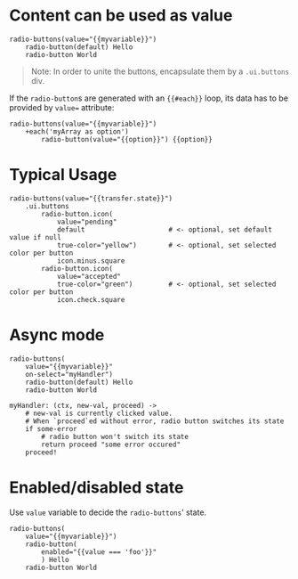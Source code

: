 # Content can be used as value

```pug
radio-buttons(value="{{myvariable}}")
    radio-button(default) Hello
    radio-button World
```

> Note: In order to unite the buttons, encapsulate them by a `.ui.buttons` div.

If the `radio-button`s are generated with an `{{#each}}` loop, its data has to be provided by `value=` attribute: 


```pug
radio-buttons(value="{{myvariable}}")
    +each('myArray as option')
        radio-button(value="{{option}}") {{option}}
```

# Typical Usage

```pug
radio-buttons(value="{{transfer.state}}")
    .ui.buttons
        radio-button.icon(
            value="pending"
            default                     # <- optional, set default value if null
            true-color="yellow")        # <- optional, set selected color per button
            icon.minus.square                            
        radio-button.icon(
            value="accepted"
            true-color="green")         # <- optional, set selected color per button
            icon.check.square
```

# Async mode

```pug
radio-buttons(
    value="{{myvariable}}"
    on-select="myHandler")
    radio-button(default) Hello
    radio-button World
```


```ls
myHandler: (ctx, new-val, proceed) ->
    # new-val is currently clicked value.
    # When `proceed`ed without error, radio button switches its state
    if some-error
        # radio button won't switch its state
        return proceed "some error occured"
    proceed!
```

# Enabled/disabled state

Use `value` variable to decide the `radio-buttons`' state.

```pug
radio-buttons(
    value="{{myvariable}}")
    radio-button(
        enabled="{{value === 'foo'}}"
        ) Hello
    radio-button World
